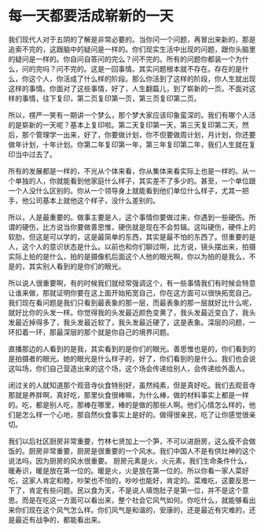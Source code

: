 # 每一天都要活成崭新的一天

我们现代人对于五阴的了解是非常必要的。当你问一个问题，再冒出来新的，那是追索不完的，这跟脑中的疑问是一样的。你们现实生活中出现的问题，跟你头脑里的疑问是一样的。你自问自答问的完么？问不完的。所有的问题你都装一个为什么，问的完吗？问不完的。这是一回事情。其实问题根本就不存在。存在的是什么，你这个人，你活成了什么样的阶段。那么你活到了这样的阶段，你人生就出现这样的事情。你面对了这些事情，好了，人生翻篇儿，到了崭新的一页。不面对这样的事情，往下复印，第二页复印第一页，第三页复印第二页。

所以，楞严一笑有一期讲一个梦么，那个梦大家应该印象蛮深的。我们有哪个人活的是崭新的一天呢？基本上复印啦。第二天复印第一天，第三天复印第二天，然后，那个管理学一出来，好了，你要做计划，你不但要做周计划，月计划，你还要做年计划，十年计划。你第二年复印第一年，第三年复印第二年，我们人生就在复印当中过去了。

所有的发展都是一样的，不光从个体来看，你从集体来看实际上也是一样的。从一个单独的人，你就能看到他家庭什么样子，其实差不了多少的。甚至，一个单位跟一个人没什么区别的。你从一个领导身上就能看到他们单位什么样子，尤其一把手，他公司基本上就他这个样子，没什么差别的。

所以，人是最重要的。做事主要是人，这个事情你要做过来，你遇到一些硬伤。所谓的硬伤，比方说当你要做善思惟，硬伤就是现在不会剪辑。这叫硬伤，硬件上的软肋，但这是可以学的，这是最简单的东西，其实是最不怕的东西了。但重要的是人，这个人的意识状态是什么。以前也和你们聊过啊，比方说，镜头摆出来，拍摄实际上拍的是什么，拍的是摄像机后面这个人他的眼光啊，你以为拍的是我么，不是的，其实别人看到的是你们的眼光。

所以说人很重要啊，有的时候我们就经常强调这个，有一些事情我们有时候会特意让谁来做，那就证明你要在这上面开始拓宽自己，你在这方面可以很快拓宽自己。我们现在看问题是我们只看到最表象的那一层，而最表象的那一层就好比什么呢，就好比你的头发一样。你觉得我的头发最近颜色变黄了，我头发最近变白了，我头发最近掉得多了，我头发最近软了，我头发最近硬了，这是表象。深层的问题，一环扣着一环，那最深层的那个就是你自己的境界问题。

直播那边的人看到的是我，其实看到的是你们的眼光。善思惟也是的，你们看到的是拍摄者的眼光。她的眼光是什么样子的，好了，你们看到的是什么。我们也会说这叫场，你们自己营造出来的这个场，这个场会传递给别人，会传递给外面人。

闭过关的人就知道那个观音寺伙食特别好，虽然纯素，但是真好吃。我们去观音寺那就是养胖啊，真好吃，那里伙食很棒嘛，为什么棒，做的材料事实上都是一样的。吃，都是别人吃，那棒在哪里，棒的是做的那些人啊。他们心情怎么样的，他们是怎么样一个心地，那自然伙食事实上是好的。做得很亲民，吃了让你感觉很亲切。

我们以后社区厨房非常重要，竹林七贤加上一个笋，不可以进厨房，这么瘦不会做饭的。厨房非常重要，厨房是很重要的一个风水。我们中国人不是有供灶神的这个说法吗，因为厨房的风水很重要。 厨房元素是火，火元素，我们生命条件什么，暖寿识，暖是放在第一位的。暖是火，火是放在第一位的。所以你看一家人菜好吃，这家人肯定和睦，吵架也不怕的，吵吵也能好，肯定的。菜难吃，这要反思一下了，肯定有些问题。民以食为天，不是说人填饱肚子是第一位，并不是这个意思。而是在吃这一方面可以看出来，整个社会它风气如何。你吃什么，就能够看出来你们现在这个风气怎么样。你们风气是和谐的，安康的，还是最近有灾难的，还是最近有战争的，都能看出来。

